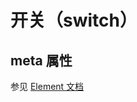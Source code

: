 # 开关（switch）

<vuep  template="#switch-example"></vuep>

<script v-pre type="text/x-template" id="switch-example">
<template>
  <vue-fa-form :form-item="formItems"
               :get-form-data="getFormData"
               @submit="submit" />
</template>


<script>
export default {
  data() {
    return {
      formItems: [
        {
          label: '开关',
          key: 'switch',
          type: 'switch'
        }
      ],
      getFormData: () => ({
        switch: 0
      })
    }
  },
  methods: {
    submit(data) {
      console.log(data)
    }
  }
}
</script>
</script>

## meta 属性

参见 [Element 文档](https://element.eleme.cn/#/zh-CN/component/switch)



